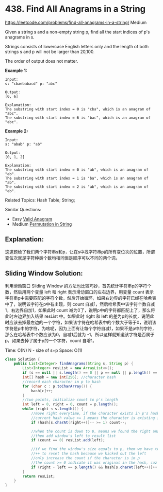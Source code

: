# 438. Find All Anagrams in a String
<https://leetcode.com/problems/find-all-anagrams-in-a-string/>
Medium

Given a string s and a non-empty string p, find all the start indices of p's anagrams in s.

Strings consists of lowercase English letters only and the length of both strings s and p will not be larger than 20,100.

The order of output does not matter.

**Example 1:**

    Input:
    s: "cbaebabacd" p: "abc"

    Output:
    [0, 6]

    Explanation:
    The substring with start index = 0 is "cba", which is an anagram of "abc".
    The substring with start index = 6 is "bac", which is an anagram of "abc".

**Example 2:**

    Input:
    s: "abab" p: "ab"

    Output:
    [0, 1, 2]

    Explanation:
    The substring with start index = 0 is "ab", which is an anagram of "ab".
    The substring with start index = 1 is "ba", which is an anagram of "ab".
    The substring with start index = 2 is "ab", which is an anagram of "ab".

Related Topics: Hash Table; String; 

Similar Questions: 
* Easy [Valid Anagram](https://leetcode.com/problems/valid-anagram/)
* Medium [Permutation in String](https://leetcode.com/problems/permutation-in-string/)

## Explanation: 
这道题给了我们两个字符串s和p，让在s中找字符串p的所有变位次的位置，所谓变位次就是字符种类个数均相同但是顺序可以不同的两个词。

## Sliding Window Solution: 
利用滑动窗口 Sliding Window 的方法也比较巧妙，首先统计字符串p的字符个数，然后用两个变量 left 和 right 表示滑动窗口的左右边界，用变量 count 表示字符串p中需要匹配的字符个数，然后开始循环，如果右边界的字符已经在哈希表中了，说明该字符在p中有出现，则 count 自减1，然后哈希表中该字符个数自减1，右边界自加1，如果此时 count 减为0了，说明p中的字符都匹配上了，那么将此时左边界加入结果 resList 中。如果此时 right 和 left 的差为p的长度，说明此时应该去掉最左边的一个字符，如果该字符在哈希表中的个数大于等于0，说明该字符是p中的字符，为啥呢，因为上面有让每个字符自减1，如果不是p中的字符，那么在哈希表中个数应该为0，自减1后就为 -1，所以这样就知道该字符是否属于p，如果去掉了属于p的一个字符，count 自增1。

Time: O(N) N - size of s+p
Space: O(1)

```java
class Solution {
    public List<Integer> findAnagrams(String s, String p) {
        List<Integer> resList = new ArrayList<>();
        if (s == null || s.length() == 0 || p == null || p.length() == 0) return resList;
        int[] hash = new int[256]; //character hash
        //record each character in p to hash
        for (char c : p.toCharArray()) {
            hash[c]++;
        }
        //two points, initialize count to p's length
        int left = 0, right = 0, count = p.length();
        while (right < s.length()) {
            //move right everytime, if the character exists in p's hash, decrease the count
            //current hash value >= 1 means the character is existing in p
            if (hash[s.charAt(right++)]-- >= 1) count--; 

            //when the count is down to 0, means we found the right anagram
            //then add window's left to result list
            if (count == 0) resList.add(left);

            //if we find the window's size equals to p, then we have to move left (narrow the window) to find the new match window
            //++ to reset the hash because we kicked out the left
            //only increase the count if the character is in p
            //the count >= 0 indicate it was original in the hash, cuz it won't go below 0
            if (right - left == p.length() && hash[s.charAt(left++)]++ >= 0) count++;
        }
        return resList;
    }
}
```
